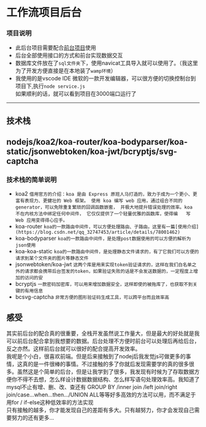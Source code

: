 # 工作流项目后台
### 项目说明
- 此后台项目需要配合[前台项目](https://github.com/woniu3821/funck)使用
- 后台全部使用接口的方式和前台实现数据交互
- 数据库文件放在了`sql文件夹`下，使用navicat工具导入就可以使用了。（我这里为了开发方便直接是在本地装了`wamp环境`）
- 我使用的是vscode IDE 微软的一款开发编辑器，可以很方便的切换控制台到项目下,执行`node service.js` <br>如果顺利的话，就可以看到项目在3000端口运行了
---
## 技术栈
nodejs/koa2/koa-router/koa-bodyparser/koa-static/jsonwebtoken/koa-jwt/bcryptjs/svg-captcha
---
### 技术栈的简单说明
- koa2
```借用官方的介绍：koa 是由 Express 原班人马打造的，致力于成为一个更小、更富有表现力、更健壮的 Web 框架。 使用 koa 编写 web 应用，通过组合不同的    generator，可以免除重复繁琐的回调函数嵌套， 并极大地提升错误处理的效率。koa 不在内核方法中绑定任何中间件， 它仅仅提供了一个轻量优雅的函数库，使得编   写 Web 应用变得得心应手。```
- koa-router
```koa的一款路由中间件，可以方便处理路由、子路由。这里有一篇[使用介绍](https://blog.csdn.net/qq_32747453/article/details/78001462)```
- koa-bodyparser
```koa的一款路由中间件，是处理post数据使用的可以方便的解析为json使用```
- koa-koa-static
```koa的一款路由中间件，是处理静态文件请求的，有了它我们可以方便的请求到某个文件夹的图片等静态文件```
- jsonwebtoken/koa-jwt
```这两个库是用来实现token验证请求的，这样在我们白名单之外的请求都会携带后台签发的token，如果验证失败的话是不会发送数据的，一定程度上增加的访问的安```
- bcryptjs
```一款密码加密库，可以用来增加数据安全，这样即使的被拖库了，也获取不到关键的有用信息```
- bcsvg-captcha
```非常方便的图形验证码生成工具，可以跨平台而且效率高```

## 感受
  其实前后台的配合真的很重要，全栈开发虽然说工作量大，但是最大的好处就是我可以前后台配合拿到我想要的数据。后台处理不方便时前台可以处理后再给后台，反之亦然。这样前后台就可以很好的配合提高开发效率。<br>
我呢是个小白，很喜欢前端。但是后来接触到了nodej后我发觉js可做更多的事情，这真的是一件很棒的事情。不过接触的多了你就后发现需要学的真的很多很多。虽然这是个简单的后台，但是让我学到了很多，我发现有时候为了存取数据方便你不得不去想，怎么样设计数据数据结构、怎么样写语句处理效率高。我知道了mysql不止有增、删、改、查还有 GROUP BY /inner join /left join/right join/case...when...then.../UNION ALL等等好多高效的方法可以用，而不满足于用for / if-else这种低效率的方法实现<br>只有接触的越多，你才能发现自己的差距有多大。只有越努力，你才会发现自己需要努力的还有更多...

